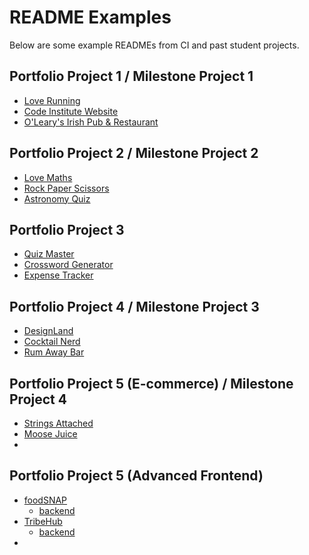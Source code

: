 # README Examples

Below are some example READMEs from CI and past student projects.

## Portfolio Project 1 / Milestone Project 1

- [Love Running](https://github.com/Code-Institute-Solutions/readme-template)
- [Code Institute Website](https://github.com/Code-Institute-Solutions/SampleREADME)
- [O'Leary's Irish Pub & Restaurant](https://github.com/artcuddy/Project1-olearys)

## Portfolio Project 2 / Milestone Project 2

- [Love Maths](https://github.com/Code-Institute-Solutions/readme-love-maths)
- [Rock Paper Scissors](https://github.com/Code-Institute-Solutions/rock-paper-scissors-readme)
- [Astronomy Quiz](https://github.com/MikeR94/CI-Project-Portfolio-2)

## Portfolio Project 3

- [Quiz Master](https://github.com/davidindub/quiz-master)
- [Crossword Generator](https://github.com/johnrearden/crossword-generator)
- [Expense Tracker](https://github.com/Rdawson96/expense-tracker-PP3)

## Portfolio Project 4 / Milestone Project 3

- [DesignLand](https://github.com/Code-Institute-Submissions/designland)
- [Cocktail Nerd](https://github.com/Code-Institute-Submissions/project4-cocktail-nerd)
- [Rum Away Bar](https://github.com/Dimitris112/rum-away-testp4)

## Portfolio Project 5 (E-commerce) / Milestone Project 4

- [Strings Attached](https://github.com/johnrearden/strings_attached)
- [Moose Juice](https://github.com/Edb83/moose-juice)
- []()

## Portfolio Project 5 (Advanced Frontend)

- [foodSNAP](https://github.com/artcuddy/project5-foodsnap-frontend)
  - [backend](https://github.com/artcuddy/project5-foodsnap-backend)
- [TribeHub](https://github.com/andy-guttridge/tribehub_react)
  - [backend](https://github.com/andy-guttridge/tribehub_drf) 
- []()
